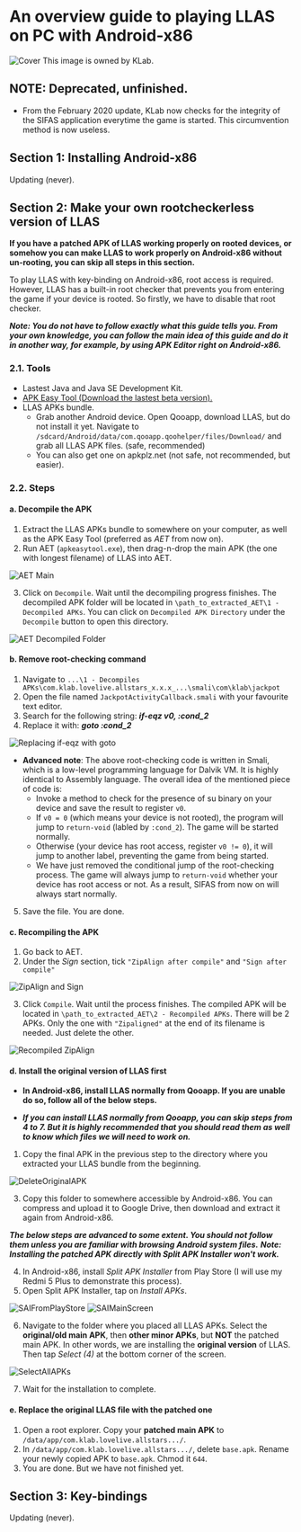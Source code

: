 # An overview guide to playing LLAS on PC with Android-x86

![Cover](/Images/cover.jpg)
This image is owned by KLab.

## NOTE: Deprecated, unfinished.
- From the February 2020 update, KLab now checks for the integrity of the SIFAS application everytime the game is started. This circumvention method is now useless.

## Section 1: Installing Android-x86

Updating (never).

## Section 2: Make your own rootcheckerless version of LLAS

**If you have a patched APK of LLAS working properly on rooted devices, or somehow you can make LLAS to work properly on Android-x86 without un-rooting, you can skip all steps in this section.**

To play LLAS with key-binding on Android-x86, root access is required. However, LLAS has a built-in root checker that prevents you from entering the game if your device is rooted.
So firstly, we have to disable that root checker.

***Note: You do not have to follow exactly what this guide tells you. From your own knowledge, you can follow the main idea of this guide and do it in another way, for example, by using APK Editor right on Android-x86.***

### 2.1. Tools
* Lastest Java and Java SE Development Kit.
* [APK Easy Tool (Download the lastest beta version).](https://forum.xda-developers.com/android/software-hacking/tool-apk-easy-tool-v1-02-windows-gui-t3333960)
* LLAS APKs bundle.
	* Grab another Android device. Open Qooapp, download LLAS, but do not install it yet. Navigate to `/sdcard/Android/data/com.qooapp.qoohelper/files/Download/` and grab all LLAS APK files. (safe, recommended)
	* You can also get one on apkplz.net (not safe, not recommended, but easier).

### 2.2. Steps
#### a. Decompile the APK
1. Extract the LLAS APKs bundle to somewhere on your computer, as well as the APK Easy Tool (preferred as *AET* from now on).
2. Run AET (`apkeasytool.exe`), then drag-n-drop the main APK (the one with longest filename) of LLAS into AET.

![AET Main](Images/1-AET-Main-Menu.png)

3. Click on `Decompile`. Wait until the decompiling progress finishes.
The decompiled APK folder will be located in `\path_to_extracted_AET\1 - Decompiled APKs`.
You can click on `Decompiled APK Directory` under the `Decompile` button to open this directory.

![AET Decompiled Folder](Images/2-Decompiled-Folder.png)

#### b. Remove root-checking command
1. Navigate to `...\1 - Decompiles APKs\com.klab.lovelive.allstars_x.x.x_...\smali\com\klab\jackpot`
2. Open the file named `JackpotActivityCallback.smali` with your favourite text editor.
3. Search for the following string: ***if-eqz v0, :cond_2***
4. Replace it with: ***goto :cond_2***

![Replacing if-eqz with goto](Images/3-ChangeSmaliCommand.png)

* **Advanced note**: The above root-checking code is written in Smali, which is a low-level programming language for Dalvik VM. It is highly identical to Assembly language. The overall idea of the mentioned piece of code is:
	* Invoke a method to check for the presence of su binary on your device and save the result to register `v0`.
	* If `v0 = 0` (which means your device is not rooted), the program will jump to `return-void` (labled by `:cond_2`). The game will be started normally.
	* Otherwise (your device has root access, register `v0 != 0`), it will jump to another label, preventing the game from being started.
	* We have just removed the conditional jump of the root-checking process. The game will always jump to `return-void` whether your device has root access or not. As a result, SIFAS from now on will always start normally.

5. Save the file. You are done.

#### c. Recompiling the APK
1. Go back to AET. 
2. Under the *Sign* section, tick `"ZipAlign after compile"` and `"Sign after compile"`

![ZipAlign and Sign](Images/4-AET-Select-Sign-Zipalign.png)

3. Click `Compile`. Wait until the process finishes.
The compiled APK will be located in `\path_to_extracted_AET\2 - Recompiled APKs`.
There will be 2 APKs. Only the one with `"Zipaligned"` at the end of its filename is needed. Just delete the other.

![Recompiled ZipAlign](Images/5-RecompiledFolder.png)

#### d. Install the original version of LLAS first

* **In Android-x86, install LLAS normally from Qooapp. If you are unable do so, follow all of the below steps.**

* ***If you can install LLAS normally from Qooapp, you can skip steps from 4 to 7. But it is highly recommended that you should read them as well to know which files we will need to work on.***

1. Copy the final APK in the previous step to the directory where you extracted your LLAS bundle from the beginning.

![DeleteOriginalAPK](Images/6-DeleteOriginal.png)

3. Copy this folder to somewhere accessible by Android-x86. You can compress and upload it to Google Drive, then download and extract it again from Android-x86.

***The below steps are advanced to some extent. You should not follow them unless you are familiar with browsing Android system files.***
***Note: Installing the patched APK directly with Split APK Installer won't work.***

4. In Android-x86, install *Split APK Installer* from Play Store (I will use my Redmi 5 Plus to demonstrate this process).
5. Open Split APK Installer, tap on *Install APKs*.

![SAIFromPlayStore](Images/7-SAIPlayStore.jpg)
![SAIMainScreen](Images/8-SaiMainMenu.jpg)

6. Navigate to the folder where you placed all LLAS APKs. Select the **original/old main APK**, then **other minor APKs**, but **NOT** the patched main APK. In other words, we are installing the **original version** of LLAS. Then tap *Select (4)* at the bottom corner of the screen.

![SelectAllAPKs](Images/9-SelectAllAPKs.jpg)

7. Wait for the installation to complete.

#### e. Replace the original LLAS file with the patched one

1. Open a root explorer. Copy your **patched main APK** to `/data/app/com.klab.lovelive.allstars.../`.
2. In `/data/app/com.klab.lovelive.allstars.../`, delete `base.apk`. Rename your newly copied APK to `base.apk`. Chmod it `644`.
3. You are done. But we have not finished yet.

## Section 3: Key-bindings

Updating (never).
